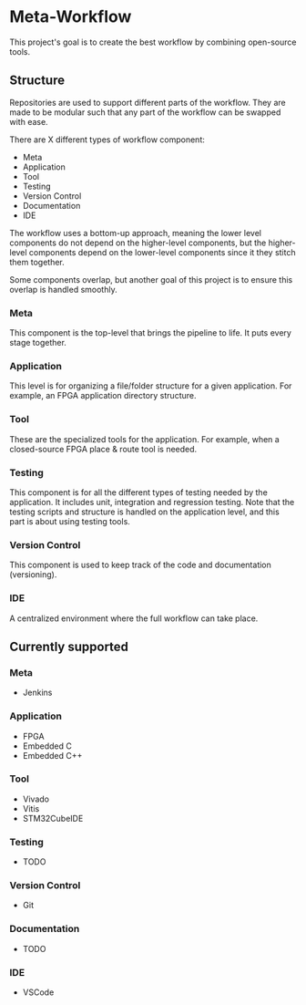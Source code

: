 # Meta-Workflow

This project's goal is to create the best workflow by combining open-source tools.

## Structure

Repositories are used to support different parts of the workflow. They are made to be modular such that any part of the workflow can be swapped with ease.

There are X different types of workflow component:
* Meta
* Application
* Tool
* Testing
* Version Control
* Documentation
* IDE

The workflow uses a bottom-up approach, meaning the lower level components do not depend on the higher-level components, but the higher-level components depend on the lower-level components since it they stitch them together.

Some components overlap, but another goal of this project is to ensure this overlap is handled smoothly.

### Meta
This component is the top-level that brings the pipeline to life. It puts every stage together.

### Application
This level is for organizing a file/folder structure for a given application. For example, an FPGA application directory structure.

### Tool
These are the specialized tools for the application. For example, when a closed-source FPGA place & route tool is needed.

### Testing
This component is for all the different types of testing needed by the application. It includes unit, integration and regression testing.
Note that the testing scripts and structure is handled on the application level, and this part is about using testing tools.

### Version Control
This component is used to keep track of the code and documentation (versioning).

### IDE
A centralized environment where the full workflow can take place.



## Currently supported

### Meta
* Jenkins

### Application
* FPGA
* Embedded C
* Embedded C++

### Tool
* Vivado
* Vitis
* STM32CubeIDE

### Testing
* TODO

### Version Control
* Git

### Documentation
* TODO

### IDE
* VSCode
